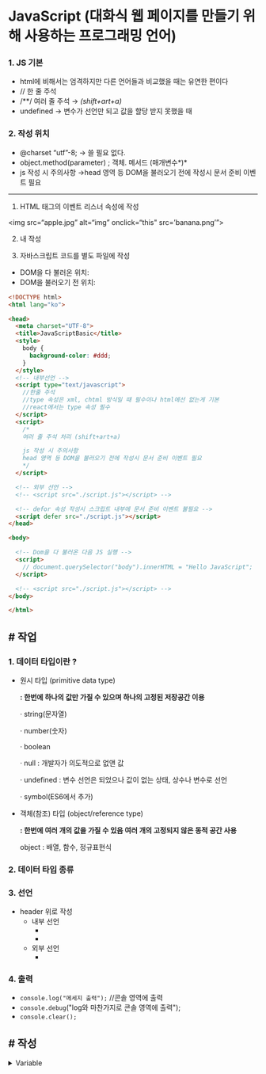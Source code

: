 # JavaScript **(대화식 웹 페이지를 만들기 위해 사용하는 프로그래밍 언어)**

### 1. JS 기본

- html에 비해서는 엄격하지만 다른 언어들과 비교했을 때는 유연한 편이다
- // 한 줄 주석
- /**/ 여러 줄 주석 → *(shift+art+a)*
- undefined → 변수가 선언만 되고 값을 할당 받지 못했을 때

### 2. 작성 위치

- @charset “utf”-8; → 쓸 필요 없다.
- object.method(parameter) ; 객체. 메서드 (매개변수*)*
- js 작성 시 주의사항 →head 영역 등 DOM을 불러오기 전에 작성시 문서 준비 이벤트 필요

---

1) HTML 태그의 이벤트 리스너 속성에 작성

<img src=“apple.jpg” alt=“img” onclick=“this" src=’banana.png’”>

2) <script> </script> 내 작성

3) 자바스크립트 코드를 별도 파일에 작성

- DOM을 다 불러온 위치: <script src=“script.js”></script>
- DOM을 불러오기 전 위치: <script defer src=“script.js”></script>

```html
<!DOCTYPE html>
<html lang="ko">

<head>
  <meta charset="UTF-8">
  <title>JavaScriptBasic</title>
  <style>
    body {
      background-color: #ddd;
    }
  </style>
  <!-- 내부선언 -->
  <script type="text/javascript">
    //한줄 주석
    //type 속성은 xml, chtml 방식일 때 필수이나 html에선 없는게 기본
    //react에서는 type 속성 필수
  </script>
  <script>
    /*
    여러 줄 주석 처리 (shift+art+a)

    js 작성 시 주의사항
    head 영역 등 DOM을 불러오기 전에 작성시 문서 준비 이벤트 필요
    */
  </script>

  <!-- 외부 선언 -->
  <!-- <script src="./script.js"></script> -->

  <!-- defor 속성 작성시 스크립트 내부에 문서 준비 이벤트 불필요 -->
  <script defer src="./script.js"></script>
</head>

<body>

  <!-- Dom을 다 불러온 다음 JS 실행 -->
  <script>
    // document.querySelector("body").innerHTML = "Hello JavaScript";
  </script>

  <!-- <script src="./script.js"></script> -->
</body>

</html>
```

## # 작업

### 1. 데이터 타입이란 ?

- 원시 타입 (primitive data type)
    
    **: 한번에 하나의 값만 가질 수 있으며 하나의 고정된 저장공간 이용**
    
    · string(문자열)
    
    · number(숫자)
    
    · boolean
    
    · null : 개발자가 의도적으로 없앤 값
    
    · undefined : 변수 선언은 되었으나 값이 없는 상태, 상수나 변수로 선언
    
    · symbol(ES6에서 추가)
    
- 객체(참조) 타입 (object/reference type)
    
    **: 한번에 여러 개의 값을 가질 수 있음 여러 개의 고정되지 않은 동적 공간 사용**
    
    object : 배열, 함수, 정규표현식
    
### 2. 데이터 타입 종류
   
### 3. 선언

- header  위로 작성
    - 내부 선언
        - <script *type*="text/javascript"></script>
        - <script></script>
    - 외부 선언
        - <script *src*="./script.js"></script>

### 4. 출력

- `console.log("메세지 출력");` //콘솔 영역에 출력
- `console.debug`("log와 마찬가지로 콘솔 영역에 출력");
- `console.clear();`

## # 작성

<details>  
<summary>Variable</summary>
- 변수 variable 란
    - 데이터의 저장공간으로 사용자가 이름을 붙여 사용.
    - 키워드(예약어) var, let 와 함께 작성.
- Variable Hoisting 과정
    - 선언 : 파싱 과정에서 변수 객체가 변수에 대한 식별자들을 수집
    - 초기화 : 식별자에 메모리를 할당하고 undefined 상태를 부여
    - 할당 : 변수 안에 직접 값을 넘김
- 호이스팅 hoisting 이란? Hoist(:끌어 올리다) + -ing / var 선언문이나 function 문 등 모든 선언문이 해당 영역의 앞으로 끌어 올린 것처럼 동작하는 특성.
    - 선언된 함수는 상단에서 참조, 호출이 가능
    - 선언된 var 는 상단에서 참조, 할당이 가능하다.
    - 선언된 let , const 는 상단에서 참조, 할당이 불가능

---

- var
    - 함수 레벨 스코프 function level scope: 함수 내에서 선언된 변수는 함수 내에서만 유효. 함수 내에서 선언되면 지역변수, 함수 외부에서 선언되거나 키워드 생략시 전역변수.
    - var 키워드 생략 가능
    - 변수 중복 선언 가능
    - 변수 호이스팅(변수를 선언하기 전에 참조) 가능
- let
    - 블록 레벨 스코프 block level scope: {중괄호} 안에서 선언된 변수는 블록 내부에서만 유효. 외부에서 참조할 수 없음. 함수, if문, for문 등...
    - 변수에 재할당 가능하나 같은 이름으로 재선언은 불가능

---

- 변수 초기화
    
    · 숫자 변수 초기화 let num = 0;
    
    · 문자열 변수 초기화 let txt = "";
    
    · 논리 변수 초기화 let boo = false;
    
    · 객체 변수 초기화 let obj = null;
    

---
    - Variable
        - 변수 variable 란
            
            데이터의 저장공간으로 사용자가 이름을 붙여 사용.
            
            키워드(예약어) var, let 와 함께 작성.
            
            ---
            
            1. Variable Hoisting 과정
            
            <aside>
            💡 과정
            
            a. 선언 : 파싱 과정에서 변수 객체가 변수에 대한 식별자들을 수집
            
            b. 초기화 : 식별자에 메모리를 할당하고 undefined 상태를 부여
            
            c. 할당 : 변수 안에 직접 값을 넘김
            
            </aside>
            
            1. 호이스팅 hoisting 이란? Hoist(:끌어 올리다) + -ing / var 선언문이나 function 문 등 모든 선언문이 해당 영역의 앞으로 끌어 올린 것처럼 동작하는 특성.
            
            <aside>
            💡 .
            
            a. 선언된 함수는 상단에서 참조, 호출이 가능
            
            b. 선언된 var 는 상단에서 참조, 할당이 가능하다.
            
            c. 선언된 let , const 는 상단에서 참조, 할당이 불가능
            
            </aside>
            
            ---
            
            1. var
            
            <aside>
            💡 .
            
            - 함수 레벨 스코프 function level scope: 함수 내에서 선언된 변수는 함수 내에서만 유효. 함수 내에서 선언되면 지역변수, 함수 외부에서 선언되거나 키워드 생략시 전역변수.
            - var 키워드 생략 가능
            - 변수 중복 선언 가능
            - 변수 호이스팅(변수를 선언하기 전에 참조) 가능
            </aside>
            
            1. let
            
            <aside>
            💡 .
            
            - 블록 레벨 스코프 block level scope: {중괄호} 안에서 선언된 변수는 블록 내부에서만 유효. 외부에서 참조할 수 없음. 함수, if문, for문 등...
            - 변수에 재할당 가능하나 같은 이름으로 재선언은 불가능
            </aside>
            
            ---
            
            **변수 초기화**
            
            <aside>
            💡 .
            
            · 숫자 변수 초기화 let num = 0;
            
            · 문자열 변수 초기화 let txt = "";
            
            · 논리 변수 초기화 let boo = false;
            
            · 객체 변수 초기화 let obj = null;
            
            [출처] variable 변수 (비공개 카페)
            
            </aside>
            
        - Variable 변수
            - 변수 선언
                
                ```
                var apple;
                    console.log(apple); //undefined 변수가 선언만 되고 값을 할당 받지 못했을 때 
                    console.log('apple'); //문자열
                ```
                
            - 변수 선언 후 대입
                
                ```
                //변수 선언 후 대입
                    let banana; //변수 선언
                    banana = 1000; //변수 banana에 숫자 1000dmf '대입'
                    alert(banana)
                ```
                
                ![Untitled](https://prod-files-secure.s3.us-west-2.amazonaws.com/a669081c-5776-46fa-897c-e787e4b50139/1b515f9e-7154-4118-918b-a7808eaa713c/Untitled.png)
                
            - 값의 재할당
                
                ```
                //변수 선언 후 대입
                    let banana; //변수 선언
                    banana = 1000; //변수 banana에 숫자 1000dmf '대입'
                    // alert(banana)
                    console.log(banana)
                    banana = 2000; // 값의 재할당
                    console.log(banana);
                ```
                
                ![Untitled](https://prod-files-secure.s3.us-west-2.amazonaws.com/a669081c-5776-46fa-897c-e787e4b50139/cad87bf4-54cc-4c73-a843-a1a77c0cf400/Untitled.png)
                
            - 변수 선언과 동시에 대입
                
                ```
                let orange = 1234;
                    console.log(orange)
                ```
                
            - 여러 개의 변수 선언 후 각 각의 값 대입
                
                ```jsx
                let a, b, c, d;
                    a = 1, b = 2, c = 4, d = a + b + c
                    console.log(a)
                    console.log(b)
                    console.log(c + b)
                    console.log(d)
                ```
                
                ![Untitled](https://prod-files-secure.s3.us-west-2.amazonaws.com/a669081c-5776-46fa-897c-e787e4b50139/71aba68d-9a6e-46b5-8217-9e5595743387/Untitled.png)
                
            - *한 줄에 여러 변수를 선언함과 동시에 값 대입*
                
                ```jsx
                let 변수1 = 22, 변수2 = 33, 합계 = 변수1 + 변수2;
                    console.log(합계);
                    let num1 = 21234, num2 = 3453464534, sum = num1 + num2;
                    console.log(sum);
                    console.log(sum = 합계);
                ```
                
                ![Untitled](https://prod-files-secure.s3.us-west-2.amazonaws.com/a669081c-5776-46fa-897c-e787e4b50139/936ad506-2f67-461b-8c7c-8490507bf41b/Untitled.png)
                
        - Variable 변수2
            
            ```jsx
            //variable-변수2
                console.log('------ var ------')
                //변수 a 를 인지하고 메모리에 변수 a의 자리를 만들어 놓은 상태(초기화) <- 변수 호이스팅
                console.log(a); // undefined 변수가 선언만 되고 값을 할당 받지 못했을 때 errow는 아니다
                var a = 100;
                console.log('------ let ------')
                //
                console.log(b); 참조 에러. 변수 호이스팅 x
                let b = 500;
            ```
            
            ![Untitled](https://prod-files-secure.s3.us-west-2.amazonaws.com/a669081c-5776-46fa-897c-e787e4b50139/39f4493a-69ca-49ba-b5d6-dba949ef171c/Untitled.png)
            
            - 재할당
                
                ```jsx
                // console.log(b); 참조 에러. 변수 호이스팅 x
                    let b = 500;
                    b = 1000;
                    console.log(b);
                ```
                
                ![Untitled](https://prod-files-secure.s3.us-west-2.amazonaws.com/a669081c-5776-46fa-897c-e787e4b50139/14e951fc-2802-4461-a520-0877fc54ac9b/Untitled.png)
                
            - var, let 재선언 차이
                
                ```jsx
                //variable-변수2
                    console.log('------ var ------');
                    //변수 a 를 인지하고 메모리에 변수 a의 자리를 만들어 놓은 상태(초기화) <- 변수 호이스팅
                    console.log(a); // undefined 변수가 선언만 되고 값을 할당 받지 못했을 때 errow는 아니다
                    var a = 100;
                    a = 200; // 값의 재할당
                    console.log(a);
                    var a = '중복 선언, 재선언 가능';
                    close.log(a);
                
                    console.log('------ let ------');
                    //
                    // console.log(b); 참조 에러. 변수 호이스팅 x
                    let b = 500;
                    b = 1000;
                    console.log(b);
                    // let b = '중복 선언, 재선언 불가능';
                ```
    </details>
    - const → 자바스크립의 변수
        
        ```
        ex) 모바일 버튼과 글로벌 버튼을 탐색해라
        const mobileBtn = document.querySelector('.mobile-btn')
        const globalBtn = document.querySelector('.global-btn')
        ```
        
    - 창
        - 알림, 경고창
            - window.alert(’’); → ex) alert('알림창입니다');
            
            ![Untitled](https://prod-files-secure.s3.us-west-2.amazonaws.com/a669081c-5776-46fa-897c-e787e4b50139/122fdf43-0b5a-46f3-aa7e-ede61132e94e/Untitled.png)
            
        - 확인창. 확인(true), 취소(false) 버튼을 가진 창
            - confirm(); → ex) confirm('확인 창입니까?');
            
            ![Untitled](https://prod-files-secure.s3.us-west-2.amazonaws.com/a669081c-5776-46fa-897c-e787e4b50139/a37048db-cc13-47bc-b7dc-be36d93d2263/Untitled.png)
            
        - 입력창 ('메세지', '생략 가능한 입력값')
            - prompt(); → ex) prompt('입력값을 작성하세요', '이 곳에 작성하세요');
                
                ![Untitled](https://prod-files-secure.s3.us-west-2.amazonaws.com/a669081c-5776-46fa-897c-e787e4b50139/447bbfcb-1e32-4680-9749-e295e94f2b43/Untitled.png)
                
    - Const 상수
        
        ```
        //conts 상수: 변하지 않는 변수
        
            //const apple; 상수의 경우 선언 후 대입 x
        
            apple = '사과'; //키워드 없이 작성하면 일반적으로 변수(var)로 인식
            //const apple = 2000; 키워드 없는 변수명과 동일한 이름 사용 x
            console.log(apple);
        
            //선언과 동시에 대입
            const orange = '오렌지';
            console.log(orange);
            //orange = '재할당 가능?'; 불가능
        		//const orange = '재선언 가능?'; 불가능
        ```
        
        ![Untitled](https://prod-files-secure.s3.us-west-2.amazonaws.com/a669081c-5776-46fa-897c-e787e4b50139/0d470baf-1872-4c83-99cb-2fe89a60a26c/Untitled.png)
        
        ![Untitled](https://prod-files-secure.s3.us-west-2.amazonaws.com/a669081c-5776-46fa-897c-e787e4b50139/fe57643c-f512-41d9-ab0c-f092d171b063/Untitled.png)
        
    - 연산자
        - 산술 연산자
            
            ```html
            산술 연산자에서,
                 1. 더하기 연산자를 제외한 다른 연산자는 문자열 데이터(자료)를 연산할 수 없다
            
                 2. 더하기 연산자를 제외한 다른 연산자는 숫자형 문자열의 경우 '숫자'로 자동 변환하여 연산
            
                 3. 복합 연산의 경우 문자열 데이터로 연산 할 때 더하기가 먼저 연산되면 문자열 데이터로 반환
            ```
            
            ```jsx
                산술 연산자
                = 대입 혹은 할당,
                + 더하기,
                - 빼기,
                * 곱하기,
                / 나누기,
                % 나머지값,
                ** 거듭제곱 
            ---------------------------------------------------------------
                자바스크립트의 연산은 사칙 연산의 방식을 대부분 따름
            ---------------------------------------------------------------
            
                // 대입 연산자
                let a = 333, b = 22, c = 55;
            ---------------------------------------------------------------
                // +.- 연산자만 있을 때 왼쪽에서 오른쪽으로 순차 연산
                console.log(
                  a - b + c
                );
            ---------------------------------------------------------------
                // *,/,%,** 연산자만 있을 때 왼쪽에서 오른쪽으로 순차 연산
                console.log(a * b / c);
            ---------------------------------------------------------------
                //+,-,*,/,%,** 곱하기, 나누기, 나머지값, 거듭제곱이 먼저 연산되고
                더하기, 빼기는 나중에 연산
                console.log(a - b * c); // b*c 먼저 연산 후 a에서 값을 빼 줌
            ---------------------------------------------------------------
                //() 먼저 연산 후 나머지 연산
                console.log(
                  (a - b) * c
                )
            ---------------------------------------------------------------
            		console.log('--- 거듭 제곱 연산자')
                // 앞의 자리를 뒤의 숫자만큼 거듭해서 곱함
                console.log(2 ** 2); //4
                console.log(2 ** 3); //8
                console.log(2 ** 4); //16
                console.log(2 ** 5); //32
            ---------------------------------------------------------------
            		console.log('---나머지값 연산자')
            		// 값을 나눈 후 남는 값을 반환
            		console.log(6/4); // 1.5
            		
            		console.log(6 % 4); //2
            		console.log(6 % 3); //0
                console.log(5 % 3); //2
                console.log(4 % 3); //1
            ```
            
            ![Untitled](https://prod-files-secure.s3.us-west-2.amazonaws.com/a669081c-5776-46fa-897c-e787e4b50139/92ca969d-37e2-48be-bde6-834fd32823c6/Untitled.png)
            
        - 문자열 연산자
            - 더하기
                - 숫자
                    
                    ```jsx
                    let num;
                    
                        //더하기 연산자
                        num = 11 + 22; //숫자 + 숫자 = 33숫자
                        console.log(num, typeof num);
                    ```
                    
                    ![Untitled](https://prod-files-secure.s3.us-west-2.amazonaws.com/a669081c-5776-46fa-897c-e787e4b50139/ffc5d6f5-5dc9-4cbb-a2af-079a37503ddc/Untitled.png)
                    
                - 문자열
                    
                    ```jsx
                    let num;
                    
                        //더하기 연산자
                        num = `재미있는!` + `즐거운!` + `자바스크립트` + `!!`;
                        //문자열 + 문자열 + 문자열 = string
                        console.log(num, typeof num);
                    ```
                    
                    ![Untitled](https://prod-files-secure.s3.us-west-2.amazonaws.com/a669081c-5776-46fa-897c-e787e4b50139/be3277bb-d46f-4d4b-a996-8d0ca5484bc0/Untitled.png)
                    
                - 숫자 문자열
                    
                    ```jsx
                    let num;
                    
                        //더하기 연산자
                        num = "11" + "22";
                        console.log(num, typeof num);
                    ```
                    
                    ![Untitled](https://prod-files-secure.s3.us-west-2.amazonaws.com/a669081c-5776-46fa-897c-e787e4b50139/4520363d-aedc-44a7-bb50-43034b920d15/Untitled.png)
                    
                - 문자열 + 숫자
                    
                    ```jsx
                    let num;
                    
                        //더하기 연산자
                        num = '11' + 22;
                        num = 11 + `22`;
                        console.log(num, typeof num);
                    ```
                    
                    ![Untitled](https://prod-files-secure.s3.us-west-2.amazonaws.com/a669081c-5776-46fa-897c-e787e4b50139/85576fc0-894f-48cd-b518-e872c641203f/Untitled.png)
                    
            - 빼기
                - 숫자
                    
                    ```jsx
                    let num;
                    
                        //빼기 연산자
                        num = 11 - 22;
                        console.log(num, typeof num);
                    ```
                    
                    ![Untitled](https://prod-files-secure.s3.us-west-2.amazonaws.com/a669081c-5776-46fa-897c-e787e4b50139/71da3b40-6494-4801-a4bb-206cfa548b7c/Untitled.png)
                    
                - 문자열
                    
                    ```jsx
                    let num;
                    
                        //빼기 연산자
                        num = '오늘은' - '신나는' - '수요일!';
                        console.log(num, typeof num);
                    ```
                    
                    ![Untitled](https://prod-files-secure.s3.us-west-2.amazonaws.com/a669081c-5776-46fa-897c-e787e4b50139/e7ba0d3f-669f-4fec-803e-799dd31e11c0/Untitled.png)
                    
                - (숫자형) 문자열
                    - 숫자형 문자열의 경우 자동 변환하여 연산
                    
                    ```jsx
                    let num;
                    
                        //빼기 연산자
                        num = '11' - 22;
                        console.log(num, typeof num);
                    ```
                    
                    ![Untitled](https://prod-files-secure.s3.us-west-2.amazonaws.com/a669081c-5776-46fa-897c-e787e4b50139/9353b23a-8658-4039-8e16-8cb63f56c182/Untitled.png)
                    
                - 숫자-문자열
                    
                    ```jsx
                    let num;
                    
                        //빼기 연산자
                        num = 11 - "22"
                        console.log(num, typeof num);
                    ```
                    
                    ![Untitled](https://prod-files-secure.s3.us-west-2.amazonaws.com/a669081c-5776-46fa-897c-e787e4b50139/9bf4f44a-f4f5-4a67-8ba0-53454157ab2d/Untitled.png)
                    
            - 곱하기,나누기,나머지값,거듭제곱
                
                ```jsx
                let num;
                
                    //곱하기,나누기,나머지값,거듭제곱 연산자
                    num = '오늘은' * '공부가' * '재밌어요!';
                    num = '오늘은' / '공부가' ** '재밌어요!';
                    console.log(num, typeof num);
                ```
                
                ![Untitled](https://prod-files-secure.s3.us-west-2.amazonaws.com/a669081c-5776-46fa-897c-e787e4b50139/8d25ac1a-e0c0-45a6-89fa-426a4e922baf/Untitled.png)
                
                ![Untitled](https://prod-files-secure.s3.us-west-2.amazonaws.com/a669081c-5776-46fa-897c-e787e4b50139/cd4f4c95-6811-42a7-8e9b-cb035866d7a1/Untitled.png)
                
                ```jsx
                let num;
                
                    //곱하기,나누기,나머지값,거듭제곱 연산자
                    num = '11' * 22; //자동 변환하여 연산
                    num = '11' ** "2";
                    console.log(num, typeof num);
                ```
                
                ![Untitled](https://prod-files-secure.s3.us-west-2.amazonaws.com/a669081c-5776-46fa-897c-e787e4b50139/96ded5b0-7914-43b0-a0e1-acfd8092fc4d/Untitled.png)
                
                ![Untitled](https://prod-files-secure.s3.us-west-2.amazonaws.com/a669081c-5776-46fa-897c-e787e4b50139/cd4f4c95-6811-42a7-8e9b-cb035866d7a1/Untitled.png)
                
            - 기타
                
                ```
                let sum = 11 + 22 + '의 합은?'; // 33의 합은? string (숫자+숫자)->숫자+문자->문자열
                    sum = '11' + 22 + '의 합은?';
                    console.log(sum, typeof sum);
                ```
                
                 *(숫자+숫자)->숫자+문자->문자열*
                
                ![Untitled](https://prod-files-secure.s3.us-west-2.amazonaws.com/a669081c-5776-46fa-897c-e787e4b50139/a1833183-d9cd-45a3-bb2f-486dd4793d16/Untitled.png)
                
                (문자열+문자열)→문자열=문자열→문자열
                
                ![Untitled](https://prod-files-secure.s3.us-west-2.amazonaws.com/a669081c-5776-46fa-897c-e787e4b50139/21295b12-25c6-4396-be2a-ebde226098de/Untitled.png)
                
                ```
                let sum = '다음 수의 합은?' + 11 + 22;
                    console.log(sum, typeof sum);
                ```
                
                *(문자열+숫자)→ 문자열+숫자 → 문자열*
                
                ![Untitled](https://prod-files-secure.s3.us-west-2.amazonaws.com/a669081c-5776-46fa-897c-e787e4b50139/f51abd27-8ebc-4de8-b2f9-c03155e06d8b/Untitled.png)
                
        - 증감 연산자
            - 변수의 값을 1씩 증가시키거나 감소 시킴 변수에만 적용 가능
            - +++(증가) --(감소)
            - ++a 전위 증가 연산자 : 변수를 불러오기 전에 1증가 후 출력
            - a++ 후위 증가 연산자 : 변수를 먼저 출력 후 1증가
                
                ```
                let a = 10, b = 20;
                    console.log('a:' + a);
                    console.log("a:", a++); // 변수 a 출력 후 +1을 했기 때문에 출력값은 10이지만 실제 값은 11
                    console.log(`a: ${a}`)
                
                    console.log(`b: ${b}`);
                    console.log(`b: ${++b}`);// 21+1 증가 후 변수 b 를 출력했기 때문에 출력값은 21, 실제 값도 21
                    console.log(`b: ${b}`);
                
                		console.log(`a: ${--a}`); // 변수 출력 전에 -1. 결과값 10
                    console.log(`a: ${--a}`); // 변수 출력 전에 -1. 결과값 9
                    console.log(`a: ${a}`); // 9
                
                		console.log(`b: ${b--}`); // 변수 출력 후 -1. 결과값 21 실제값 20
                    console.log(`b: ${b--}`); // 변수 출력 후 -1. 결과값 20 실제값 19
                    console.log(`b: ${b}`); // 19
                ```
                
                ![Untitled](https://prod-files-secure.s3.us-west-2.amazonaws.com/a669081c-5776-46fa-897c-e787e4b50139/a2bcfee5-61a2-461e-b51a-fd5627c827bc/Untitled.png)
                
        - 대입(할당) 연산자
            - *= 를 기준으로 우변의 숫자만큼 연산하여 좌변의 변수에 '새로운 값으로 갱신'.*
            - *a += b -> a+b = a; a와 b를 더한 후 a에 새로운 값으로 재할당*
            
            ```html
                += 더하기 대입,
                -= 빼기 대입,
                *= 곱하기 대입,
                /= 나누기 대입,
                **= 제곱 대입,
                %= 나머지값 대입,
            ```
            
            ---
            
            ```
            let a = 4;
                a += 3; // a(4)+3 -> a(7)
                a += 3; // a(7)+3 -> a(10)
                a += 3; // a(10)+3 -> a(13)
                console.log(`a: ${a}`);
            ```
            
            ![Untitled](https://prod-files-secure.s3.us-west-2.amazonaws.com/a669081c-5776-46fa-897c-e787e4b50139/5c07ae62-4e40-4738-8afb-6d8c9242990e/Untitled.png)
            
        - 비교 연산자
            
            ```html
            <, > 작다, 크다
                == 같다
                != 같지 않다
                ===완전히 같다
                !=== 완전히 같지 않다
            
                두개 이상의 값 비교
                왼쪽으로 피연산자 기준
                주로 조건문에서 많이 사용되며 결과값은 true(1)와 false(0)로 바환
                자바스크립트에서는 boolean을 넣지 않아도 자동으로 변환해 연산
            ```
            
            ---
            
            ```jsx
            let i;
            i = 5 < 4; // ~보다 작다. 거짓 false == 0 'boolean'
            i = 5 > 4; // ~보다 크다. true == 1
            i = 5 == 4; // 같다 false
            i = 5 !== 4; // 같지 않다 true
            
            i = 5 <= 4; // ~작거나 같다 false
            i = 5 >= 4; // ~크거나 같다 true
            
            i = 'korea' > 'america';//첫번째 글자 수를 기준 true 11>1
            i = 'apple' > 'america'; //true 첫번째 자리 값이 동일하면 두번째 자리값 비교
            i = '한글' > '영어'; // true ㅎ이 더 나중에 나오기 때문
            i = '한글' > 'english';
            
            console.log(i, typeof i);
            
            console.log(1 == true); // true
            console.log(0 == false); // true
            console.log('345' == 345); // true 숫자형 문자열은 자동 변환되어 비교
            console.log('15' > '12'); // true
            console.log('0' == '1'); // false
            console.log('01' == 1); // true
            
            console.log('' == false); // true
            console.log('' == 0); // true
            
            // null, undefined의 각 비교값은 대부분 false
            console.log('' == null); // false
            console.log(0 == null); // false
            console.log(0 >= null); // true <, >에서는 숫자형으로 변환 (null = 0) 되어 연산. ==와 다른 비교 연산자의 동작 방식이 다름
            
            console.log('' == undefined); // false
            console.log(0 == undefined); // false
                
            console.log(null == undefined); // true
            console.log(null >= undefined); // false <, >에서는 숫자로 변환
            ```
            
        - 데이터형 비교 연산자
            
            ```jsx
            // ==
                console.log('' == 0); //true
                console.log(true == 1); //true
            
                // == 완전 일치. 데이터형까지 완전히 같다(엄격한 비교)
                console.log('' === 0); //false
                console.log(true === 1); //false
                console.log('123' === 123); //false
                console.log(null === undefined); //false
            
                // !== 데이터 타입까지 완전히 같지 않다
                console.log('' !== 0); //true
                console.log('' != 0); //false
            
                console.log(null !== undefined); //true
            
                console.log(40 > 25 > 10); //false
                // 40 > 25 -> true
                // true > 10 -> true(1) > 10 ->false
            ```
            
        - 논리 연산자
            
            ```jsx
            /*
                논리 연산자: 두 개 이상의 조건 값 비교
                &&(and), ||(or), !(not)
                */
            
                let a = 10, b = 20;
                //a 조건 && b 조건 : a조건  b조건 모두 만족시킬 때 true 반환
                console.log(true && false);//false
                console.log(true && true);//true
            
                console.log(
                  a > 10 && b === 20
                ); // false && true -> false
            
                console.log(
                  a >= 10 && b === 20
                ); // true && true -> true
            
                console.log(
                  a !== 10 && b <= 20
                ); // false && true -> false
            
                //a 조건 || b 조건 : a조건  b조건 중 하나만 만족시켜도  만족시킬 때 true 반환
            
                console.log(true || true) // true
                console.log(true || false) // true
                console.log(false || true) // true
                console.log(false || false) // false
            
                console.log(
                  a >= 10 || b === 20
                ); // true && true -> true
                
                console.log(
                  a > 10 || b === 20
                ); // false && true -> true
                
                console.log(
                  a !== 10 || b <= 20
                ); // false && true -> true
            
                // !a조건 : a조건의 반대값 반환 /토클(on off) 버튼 사용시 많이 씀
                
                console.log(true); //true
                console.log(!true); //false
                console.log(!false); //true
            
                
                console.log(
                  !(a === 10)
                ); // true -> !true ->false    
                console.log(
                  !(b === 10)
                ); //false -> !false -> true
            ```
            
    - 단락회로평가
        
        ```jsx
        /*
            단락평가 ( 단락회로평가) : 논리 연산자의 특성을 이용하여 평가
        
            truthy : 참인듯?
              ㄴ 빈배열[], 빈객체 {}...
        
            falsy(falsey) : 거짓인듯?
              ㄴ false, 0, -0(-1,-2,...), '', null, undefined, NaN
              
            boolean && 실행문, boolean || 실행문
              ㄴ ||연산자
                true || 조건 -> a조건이 참이면 b조건(실행문) 실행 x
                false || 조건 -> a조건이 거짓이면 b조건(실행문) 실행(내용반환)
        
              ㄴ && 연산자
                true && 조건 -> b조건도 참이면 실행
                false && 조건 -> a조건이 거짓이면 b조건(실행문) 실행 x
            */
        
            console.log(`-- && ${false && true} --`); // false
            // A의 값이 거짓인 경우 B의 값을 탐색할 필요도 없이 거짓이 되므로 falsy
            false && console.log(`A가 거짓이면 이 내용은 반환되지 않음`);
            true && console.log(`A가 참이면 이 내용은 반환됨`);
            (11 > 10) && console.log('truthy 한 상황');
        
            console.log(true && false && true); // false
            //A.B의 값이 false 이기 때문에 C까지 가지않고 멈춤 falsey
            console.log(11 > 10 && 11 == 10 && '출력되지 않음')
            console.log(11 > 10 && 11 != 10 && '출력')
        
            console.log(`-- || ${false || true} --`); //true
            // A가 true인 경우 B의 값을 탐색할 필요가 없으므로 반환되지 않음. truthy
            true || console.log(`A가 참이면 이 내용은 반환되지 않음`)
            false || console.log(`A가 거짓이면 이 내용은 반환됨`)
        
            console.log(false || true || true); // true
            // A와 B 먼저 연산 후 결과값을 C와 연산
            // A와 B를 읽어 true가 나오면 C의 값을 탐색할 필요가 없으므로 멈춤
        
            console.log('' || 'a'); //a . 빈 문자열은 falsy의 값이므로 뒤의 값을 읽음
            console.log('' || '여기서 멈춤' || 222); //A가 거짓이면 B를 읽고 B가 참이면 or 연산자는 truthy 때문에 거기서 멈춤
        
            console.log([] && '' && 222);
            // A가 truthy이고 B가 falsey이면 AND 연산자는 true에서 멈춤
            // [] <- 빈 배열로 truthy
            
            console.log([] && {} && 222); //222
        ```
        
    - 변환
        - 문자열타입변환
            
            ```jsx
            // string 생성자 함수를 이용한 변환
                let num = 1; // number
                num = String(1); // string 숫자형 문자열
                // num += 1; '1' + 1 -> 11string
                num -= 1; // 0 'number' 바로 위 변수 값이 숫자형 문자열이었으나 더하기 연산자를 제외한 다른 연산자에선 자동으로 형 변환이 일어나 숫자로 연산 됨
                num = NaN; // number
                num = String(NaN); //string
                num = true; // boolean
                num = String(num); //string
            
                console.log(num, typeof num);
            
                // Object. prototype. toString () 메서드 변환
                let obj = (1).toString(); //숫자형 문자열 string
                obj = (NaN).toString();
                obj = (false).toString();
            
                console.log(obj, typeof obj);
            
                // 더하기 연산자
                let str = 1 + '';//빈 문자열 이용
                str = NaN + '';
                str = true + '';
            
                console.log(str, typeof str);
            ```
            
        - 숫자타입변환
            
            ```jsx
            // Numner (); 생성자 함수
                let num = '0'; // string
                num = Number('0'); //number
                num = Number('-1'); //number
                num = Number('-10.404654'); //number
                num = Number(true); // 1 number
                num = Number(false); // 0 number
                num = Number('문자열'); // NaN number
            
                console.log(num, typeof num);
            
                // .parseInt(); 정수 반환, .parseFloat 실수 반환. 숫자형 문자열에만
                console.log(typeof parseInt('0')); //number
                console.log(typeof parseInt('-1')); //number
                console.log(parseInt('10.1111')); //10
                console.log(parseFloat('10.1111')); //10.1111
                console.log(parseInt('문자열')); //NaN
                console.log(parseInt(true)); //NaN
            
                // +더하기 연산자
                console.log(+ '문자열'); //NaN
                console.log(+ true); //1
                console.log(+ false); //0
                console.log(+ ''); //0
                console.log(+ '0'); //0
                console.log(+ '-1'); //-1
            
                //* 곱하기 연산자
                console.log('0' * 1); //0
                console.log('-1.2' * 1); //-1.2
                console.log(true * 1); //1*1 -> 1
                console.log(false * 1); //0*1 -> 0
                console.log('문자열'); //NaN
            ```
            
        - 논리타입변환
            
            ```jsx
            //다른 데이터 값을 true, false 로 변환하여 반환
                // boolean 생성자 함수
                console.log(Boolean('a')); // true
                console.log(Boolean('')); // false
                console.log(Boolean(0)); // false
                console.log(Boolean(1)); // true
                console.log(Boolean(50)); // true
                console.log(Boolean(NaN)); // false
                console.log(Boolean(null)); // false
                console.log(Boolean(undefined)); // false
                console.log(Boolean([])); // true
                console.log(Boolean({})); // true
            ```
            
    - if
        - if 조건문
            
            ```jsx
            if (111 < 100) {//false
                  alert('조건이 참이면 실행됩니다')
                }
                if (111 > 100) {//true
                  alert('111 >100 조건이 참이면 실행됩니다')
                }
                if (0) {// 0==false
                  alert('0일때는 알림이 뜰까요?')
                }
                if (1) {//1==true
                  alert('1일때는 알림이 뜰까요?')
                }
            
                const num = 100;
                // 변수는 99보다 크거나 같을 때 알림창이 뜬다
                if (num >= 99) {
                  alert('${num}의 값은 99보다 큽니다.') //xx의 값은 99보다 큽니다
                }
                //{} 생략은 할 수 있으나 반드시 조건과 같은 줄에 작성. 즉 한 줄 일때만 가능
                if (num != 100) alert(num + '의 값은 99보다 큽니다.') //xx의 값은 99보다 큽니다
            ```
            
        - if-else 조건문
            
            ```jsx
            <!-- 
                if-else 조건문
            
                if(조건) {조건이 참인 경우 실행
                실행문;
                } else {위 조건이 거짓이면 실행
                실행문;
                }
               -->
              <script>
                //하루 걸음 5000보 이상300이면 적정 수준입니다. 출력
                //그 이하면 운동 해야합니다. 출력
                let walk = prompt('하루 걸음이 몇 보 이상이십니까?');
            
                if (walk >= 5000) {
                  alert(`${walk} 이상이면 적정 수준입니다.`);
                } else {
                  alert(`하루 걸음 수 ${walk}보는 위험합니다.`);
                };
            ```
            
        - else-if 조건문
            
            ```jsx
            <!-- 
                  else-if 조건문
            
                  if(조건1) {
                    실행문;
                  } else if(조건2) { else if()는 제한없이 작성 가능
                    실행문;
                  } else if(조건3) {
                    실행문;
                  } else { 위의 조건이 모두 거짓을 때 실행
                    실행문;
                  }
                 -->
            
              <script>
                let walk = prompt('하루 걸음이 몇 보 이상이십니까?');
            
                if (walk >= 5000) {
                  alert(`${walk} 이상이면 적정 수준입니다.`);
                } else if (walk < 5000) {
                  alert(`하루 걸음 수 ${walk}보는 위험합니다.`);
                } else {
                  alert('숫자만 입력하세요')
                }
            ```
            
        - 중첩 if
            
            ```jsx
            /*
            
                if(조건 1) {
                  실행문
                  if(조건 1-1){
                    실행문;
                  }else {
                    실행문;
                  }
                }else {
                  실행문
                }
            
                */
            
                const num = '3'; //숫자형 문자열
                if (num == 3) {
                  console.log('데이터의 타입은 모르겠지만 3입니다.')
                  if (num === 3) {
                    console.log('숫자 데이터(자료형)입니다.')
                  } else {
                    console.log('문자열 데이터(자료형)입니다.')
                  }
                } else {
                  console.log('3이 아닙니다.')
                }
            ```
            
    - scopre
        
        ```jsx
        <h2>scope</h2>
          <h3>변수 scope</h3>
          <p>fucntion level scope : 함수 내에서만 유효한 범위. var</p>
          <p> block level scope : {} 안에서만 유효한 범위 function, if, for, switch문 등. let</p>
        
          <script>
            //전역 변수 선언
            var x = 100, y = 200, z = 300;
        
            //함수 선언
            function num() {
              var x = '지역변수';
              y = '전역 변수'; //var 키워드 생략시 전역 변수로 인식
        
              console.log(`함수 내의 x: ${x}, y: ${y}, z: ${z}`);
            }
        
            console.log(`x: ${x}, y: ${y}, z: ${z}`); //x; 100, y: 200, z: 300
            num(); //함수 호출. 함수 내의 x x; 지역 변수, y: 전역 변수, z: 300
            console.log('---- 함수 호출 후 ----');
            console.log(`x: ${x}, y: ${y}, z: ${z}`) //x; 100, y: 전역변수, z: 300
        
            var a = 100;
            {
              // a = 200;
              var a = 200;
            }
            console.log(`a: ${a}`); // 200
        
            console.log('===============')
        
            let b = 200, c = 300;
            {
              let b = '지역 변수';
              c = 500; // 변수 키워드 생략시 전역 변수로 인식
              console.log(`{}안의 b는 ${b}`)
            }
            console.log(`{}밖의 b는 ${b}`) //밖의 b는 200
            console.log(`{}안의 c는 ${c}`) //밖의 c는 500
        
            var i = 10;
            var i = 20; 같은 키워드로 같은 이름의 재선이 허용
            a = 30;
        
            let k = 10;
            let k = 20; 같은 키워드로 같은 이름의 재선언 허용 안됨
            k = 30; 재할당 허용
        ```
        
    - switch
        - 선택문 01
        
        ```jsx
        <!--
              switch 선택문 : 특정 값과 비교하여 참인 경우 실행
        
              switch (비교값) :
                case 비교할값:
                  실행문;
                  break;
        
                case 비교할값 : 이 값과 비교하여 참인 경우 실행문 실행. 비교시 엄격한 비교 === 실행문;
                  break; 비교값이 팜인 경우 다음으로 넘어가지 않고 구문을 벗어나게 하는 키워드
        
                default : 위의 비교값과 일치하는 값이 없는 경우 실행. else 와 같은 역할을 하며 생략 가능
                  실행문;
                  break; 제일 마지막이기 때문에 생략 가능
             -->
          <script>
            let num = prompt(`1~4까지의 숫자 중 하나만 입력해 주세요`)
        
            /* switch (num) {
              case '1':
                console.log(`입력한 숫자는 ${num}입니다.`);
                break;
              case '2':
                console.log(`입력한 숫자는 ${num}입니다.`);
                break;
              case '3':
                console.log(`입력한 숫자는 ${num}입니다.`);
                break;
              case '4':
                console.log(`입력한 숫자는 ${num}입니다.`);
                break;
              default:
                console.log(`1~4까지의 숫자 중 하나만 입력해 주세요`);
                break;
            } */
        
            let msg = '';
            num = Number(num);
        
            switch (num) {
              case 1:
              case 2:
              case 3:
              case 4:
                msg = `입력한 숫자는 ${num}입니다.`;
                break;
              default:
                msg = `1~4까지의 숫자만 입력해 주세요`;
            }
        ```
        
        - 선택문 02
        
        ```
        <!--
              사이트명 입력 시 해당 사이트로 이동
        
              window.location.href = 'https://~';  현재 탭에서 이동
              window.open('about:blank').location.href = 'https://~'; 새 탭에서 이동
            -->
          <script>
            let site = prompt('네이버, 구글, 인스타그램 중 원하는 사이트를 입력하세요')
        
            switch (site) {
              case '네이버':
                // window.open('about:blank').location.href = 'https://www.naver.com/';
                url = 'https://www.naver.com/';
                break;
        
              case '구글':
                // window.open('about:blank').location.href = 'https://www.google.co.kr/?hl=ko';
                url = 'https://www.google.co.kr/?hl=ko';
                break;
              case '인스타그램':
                // window.open('about:blank').location.href = 'https://www.instagram.com/';
                url = 'https://www.instagram.com/';
                break;
              default:
                alert('제시된 사이트만 입력해 주세요.')
            }
        
            //url && (window.open('about:blank').location.href = url);
            if (url) window.open('about:blank').location.href = url;
          </script>
        ```
        
    - for 반복문
        
        ```jsx
        *for 반복문 1
        
        <!-- 
            for 반복문 : 조건이 만족되는 동안 반보고 실행
        
            for(초기값; 조건식; 증감식){
              실행문
            }
           -->
          <script>
            /*
            console.log(1);
            console.log(2);
            console.log(3);
            console.log(4);
            console.log(5);
            */
            for (let num = 1; num <= 100; num++) {
              console.log(num);
            }
        ```
        
        ```
        *for 반복문 2
        
        //1~10까지의 합 계산
            // 1+2+3+4+5+6+7+8+9+10=?
            let total = 0;
            for (let i = 1; i <= 10; i++) {
              /*
              total = total + i;
        
              total(0) + i(1) -> total(1)
              total(1) + i(2) -> total(3)
              3 + 3 -> 6
              6 + 4 -> 10
              10 + 5 -> 15
              15 + 6 -> 21
              21 + 7 -> 28
              28 + 8 -> 36
              36 + 9 -> 45
              45 + 10 -> 55 */
        
              total += i;
        
            }
            console.log(total);
        ```
        
    - break 키워드
        
        ```jsx
        <!--1~5번까자 알림창. x번째 알림 입니다.x번째>
        
                for(i=1;  i<=10; i++ ) {
                  if(i>= 3){
                    break; // 구분을 벗어날 때 사용
                  }
                  alert(`${i}번째 알림입니다.`)
                }
        ```
        
    - continue 키워드
        
        ```jsx
        for (let i = 0; i < 5; i++) {
              console.log('*');
        
              continue; // 구문을 벗어나는게 아니라 키워드 다음에 나오는 구문을 건너띄고 반복
              //break; 만난 그 즉시 구문을 빠져나오기 때문에 * 하나만 반환
              console.log('continue와 break 차이')
            }
        ```
        
    - while 반복문
        - 01
            - *조건이 참인 동안 반복*
                
                ```
                let 식별자 = 초기값; 
                  while(조건) {<- 반드시 종료될 수 있는 조건 필요
                  조건이 만족될 때 까지의 실행문
                
                  증감식; 이 값이 없으면 초기값으로 무한 반복
                
                ```
                
                ```
                <script>
                    let i = 1; //초기값
                
                    while (i <= 10) {
                      console.log(`*${i}`);
                      i++; //증가의 값
                    }
                
                    console.log('----------------')
                    let num = 0;
                    while (num < 6) { // 1 or true 작성시 렉 걸려서 브라우저 꺼야함
                      console.log(`before : ${num}`);
                      num++;// 증감의 값을 어디에 두느냐에 따라 값이 달라진다
                      console.log(`after : ${num}`);
                    }
                ```
                
                ![Untitled](https://prod-files-secure.s3.us-west-2.amazonaws.com/a669081c-5776-46fa-897c-e787e4b50139/ac975789-bd02-4ba3-b46b-b4296acf93aa/Untitled.png)
                
        - 02
            
            ```jsx
            let i = 0;
                while (true) {//무한 반복. 한계가 설정되지 않았기 때문에 '반드시' 빠져나올 수 있는 조건 필요
                  console.log(i++);
            
                  if (i === 5) {
                    console.log(`여기서 멈춤 ${i}`)
                    break;
                  }
                  console.log(`변수 i: ${i}`)
                }
            ```
            
    - 함수
        - function
            
            *1. 특정 기능을 실행하기 위한 코드의 집합으로 호출을 통해 재사용 가능*
            
            *2. 객체 자료형 중 하나이기 때문에 변수 대입 가능*
            
            *3. 함수는 선언함수와 익명함수(함수 표현식)로 생성 가능*
            
            <aside>
            💡 - 선언 함수 : 이름을 가진 함수 선언문
                   선언 함수의 경우 어느 곳에서나 호출 가능
            
                    함수명(); <- 함수 호출 calling, 여러 번 호출 가능하며 재사용이 목적
                    function 함수명(매개변수){
                      실행문;
                      return 반환값;
                    }
            
            </aside>
            
            <aside>
            💡 - 익명 함수 : 이름이 없는 함수 표현식(변수에 값을 할당하는 것처럼 함수를 변수에 대입하여 사용)
                    이름이 없기 때문에 변수에 대입하여 사용
                    이름이 없기 때문에 반드시 함수를 호출하는 코드보다 먼저 작성되어야함
            
                    const 변수명 = function(){
                      실행문;
                      return 반환값;
                    };
                    변수명 (); <- 함수 호출. 반드시 함수보다 호출 작성이 나중에 나와야 함
            
            </aside>
            
        - 01
            
            ```jsx
            // window.alert('함수 호출'); window가 앞에 붙으면 메서드
                // alert('함수 호출'); 개별로 쓰면 함수
            
                //getName();//함수 선언
                function getName() {
                  alert('이름을 가진 선언 함수');
                }
            
                /*
                for (let i = 1; i <= 3; i++) {
                  getName();
                }
                */
            
                //noName(); 먼저 호출 할 경우 찾지 못하기 때문에 에러가 뜬다
            
                //익명 함수
                const noName = function () {
                  alert('이름이 없어요');
                }; //변수에 대입하면 세미콜론 (;)이 붙는다
                noName();
            ```
            
        - 02
            
            ```jsx
            /*
                  function num(매개변수1, parameter2, 인자, 인수...) {
                    실행문;
                  }
                  num(인수);
                */
            
                // 함수 표현식 (literal)
                const num = function (a) {
                  console.log(a * 1.07);
                }
                num(1000);
                num(2000);
                num(3000);
            ```
            
            ![Untitled](https://prod-files-secure.s3.us-west-2.amazonaws.com/a669081c-5776-46fa-897c-e787e4b50139/daf23ec7-d431-4982-a8ae-0f15ed530e1a/Untitled.png)
            
        - 03
            
            ```jsx
            <!--
                    return 키워드
                    함수 안에서 선언된 변수나 값의 경우 외부에서 접근 불가능
                    1. 리턴 키워드를 이용해 호출한 곳으로 반환
                    2. 함수 실행 후 결과를 다시 얻고자 할 때 사용
                    3. 함수 종료를 위해 사용
            
                    function fn(x){
                      실행문;
                      return; 함수 강제 종료. 이 다음 구문 실행x
                      return 반환값, 반환값을 데이터로 반환
                    }
                    -->
              <script>
                function 과일() {
                  console.log('사과');
                }
                과일();
            
                function fruits() {
                  //'타이백 귤'; 함수가 호출되면 함수 내에서만 데이터를 가지기 때문에 undefined
                  return '타이백 귤' // 호출한 곳으로 데이터 반환 후 함수 종료
                }
                console.log(fruits())
            ```
            
        - 04
            
            ```html
            <!DOCTYPE html>
            <html lang="ko">
            
            <head>
              <meta charset="UTF-8">
              <title>함수 function 4</title>
              <style>
                .btn {
                  border: 3px solid black;
                  width: 150px;
                  padding: 10px;
                  margin-top: 10px;
                  text-align: center;
                  font-size: 1.2rem;
                  font-weight: bold;
                  cursor: pointer;
                }
            
                .btn:hover {
                  background-color: black;
                  color: white;
                }
              </style>
              <script>
                /*
                //document.getElementById(); 아이디 선택자 탐색
                document.getElementById('btn2').onclick = function(){
                  getAlert2();
                }
                */
                //문서 준비 이벤트 : 문서가 불러와지면 함수 호출
                window.onload = function () {
                  const btn2 = document.getElementById('btn2');
                  console.log(btn2);
                  /*btn2.onclick = function () { //전통적인 방식
                    getAlert2();
                  }*/
            
                  //화살표 함수
                  btn2.onclick = () => getAlert2
                }
              </script>
            </head>
            
            <body>
              <div class="btn btn1" onclick="getAlert1()">선언함수 호출</div>
              <div class="btn" id="btn2">익명함수 호출</div>
            
              <script>
                function getAlert1() {
                  alert('선언 함수로 호출');
                  alert('두번째 알림');
                }
                const getAlert2 = function () {
                  alert('함수 표현식으로 호출');
                  return; // 함수 종료
                  alert('두번째 알림');
                }
              </script>
            </body>
            
            </html>
            ```
            
        - 05
            
            ```jsx
            
              <!--
                  ES6+ 이상 사용
                  함수 표현식(익명 함수)에서만 사용 가능
                  this, arguments, new 키워드 사용 어려움
                  본문이 여러 줄인 경우 {}사용 권장
                  {} 사용시 반드시 return 키워드를 통해 반환
            
                  변수명 = () => 실행문; 매개변수가 없는 경우 반드시 () 작성
                  변수명 = para1, para2 => {매개변수가 있는 경우 () 생략가능
                    실행문;
                    return 반환값;
                  }
                -->
              <script>
                const obj1 = function () {
                  console.log('함수 표현식으로 작성된 익명 함수')
                }
            
                const obj2 = () => console.log('함수 표현식으로 작성된 익명 함수');
                obj2();
            
                const obj3 = function (n) {
                  return n * 5; // 리턴 키워드를 통해 호출했던 곳으로 값 반환
                }
                console.log(obj3(10)); // 10*5
            
                const obj4 = n => n * 2; //한줄 일 때는 return 키워드가 생략되어 있으므로 작성하지 않아도 값 반환
                console.log(obj4(22)); // 44
            
                //3개의 매개 변수르르 받아 연산 후 콘솔에 출력
                const obj5 = (a, b, c) => a * b + c;
                console.log(obj5(10, 5, 3));
            
                //3개의 매개 변수르르 받아 연산 후 콘솔에 출력
                const obj6 = (a, b, c = 9) => console.log(a + b * c);
                obj6(22, 3);
            
                const obj7 = (a, b) => {
                  return a + b; // {}를 쓰고 줄바꿈을 한 경우 return 키워드를 작성해야 반환, 한줄로 쓸 경우에는 쓰지 않아도 된다.
                }
                console.log(obj7(10, 20));
            
                const obj8 = (a, b) => a + b;
                console.log(obj8(10, 20));
              </script>
            ```
            
    - JSONE
        - 숫자를 제외하고는 “” 큰 따옴표를 사용
        - 1114
            - 기본
                - 길게 입력할 경우에는 [] 사용
                    
                    ```jsx
                    const data1 = {
                          "id": 1,
                          "name": "coffee",
                          "종류": ["아메리카노", "라떼"]
                        };
                        const data2 = [
                          { "no": 1, "name": "tea", "boo": false },
                          { "no": 2, "name": "water", "boo": true },
                        ];
                    
                        console.log(data1);
                        console.log(data2);
                    
                        //JSON 문자열 변환
                        console.log(
                          JSON.stringify(data1)
                        )
                        console.log(
                          JSON.stringify(data2)
                        )
                    ```
                    
                    ```jsx
                    // 변환 시킴
                    const data1 = {
                          "id": 1,
                          "name": "coffee",
                          "종류": ["아메리카노", "라떼"]
                        };
                        const data2 = [
                          { "no": 1, "name": "tea", "boo": false },
                          { "no": 2, "name": "water", "boo": true },
                        ];
                    
                        console.log(data1);
                        console.log(data2);
                    
                        const json1 = JSON.stringify(data1);
                        const json2 = JSON.stringify(data2);
                        //JSON 문자열 변환
                        console.log("JSON", json1)
                        console.log("JSON", json2)
                    
                        //JSON -> JS
                        console.log(
                          JSON.parse(json1)
                        );
                        console.log(
                          JSON.parse(json2)
                        );
                    ```
                    
                    ![Untitled](https://prod-files-secure.s3.us-west-2.amazonaws.com/a669081c-5776-46fa-897c-e787e4b50139/266c705c-26a7-4ec6-973d-f3d9f97c7c37/Untitled.png)
                    
            - fetch
                
                # Fetch API
                
                네트워크 통신을 포함한 리소스 취득을 위한 인터페이스를 제공
                
                - fetch() : 리소스를 취득하기 위한 메서드
                - Headers : 요청/ 응답 헤더
                - Request : 리소스 요청
                - Response : 요청에 대한 응답
                
                #js을 불러올 때 ,(세미콜론)을 사용하면 안된다
                
                ```
                //json 파일 요청 
                    fetch('https://dummyjson.com/users')
                      //json 파일을 js 객체로 변환
                      //,(세미콜론)을 사용하면 안된다
                      .then(resolve => resolve.json())
                      //출력
                      .then(json => console.log(json))
                ```
                
                ![Untitled](https://prod-files-secure.s3.us-west-2.amazonaws.com/a669081c-5776-46fa-897c-e787e4b50139/0335c03b-922f-4b5f-80c0-b08e52d1040e/Untitled.png)
                
                - 첫번째 아이템만 출력
                
                ```html
                //json 파일 요청 
                    fetch('https://dummyjson.com/users')
                      //json 파일을 js 객체로 변환
                      //,(세미콜론)을 사용하면 안된다
                      .then(resolve => resolve.json())
                      //출력
                      .then(item => console.log(item.users[0]))
                ```
                
                ![Untitled](https://prod-files-secure.s3.us-west-2.amazonaws.com/a669081c-5776-46fa-897c-e787e4b50139/cff70770-c937-47b6-a573-f8316b29a587/Untitled.png)
                
                - 사용자의 정보 출력
                    
                    ```jsx
                    <!-- 결과값 반환 -->
                      <div class="result"></div>
                    
                      <script>
                        //json 파일 요청 
                        fetch('https://dummyjson.com/users')
                          //json 파일을 js 객체로 변환
                          //,(세미콜론)을 사용하면 안된다
                          .then(resolve => resolve.json())
                          //출력
                          //.then(json => console.log(json)
                          //.then(item => console.log(item.users[0]))
                          .then(json => {
                            let person = '';
                            json.users.forEach((user, idx) => {
                    
                              if (idx < 10) {
                                console.log(user)
                                person +=
                                  `<h2>${user.firstName}</h2>
                                  <ol>
                                    <li>이메일 : ${user.email}</li>
                                    <li>연락처 : ${user.phone}</li>
                                    <li><img src = ${user.image} alt ${user.lastName}></li>
                                  </ol>
                                  `
                              }
                            });
                            document.querySelector('.result').innerHTML = person;
                          })
                          .catch(err => console, log(err))
                    ```
                    
                    ![Untitled](https://prod-files-secure.s3.us-west-2.amazonaws.com/a669081c-5776-46fa-897c-e787e4b50139/7801a136-ca0a-4d1a-9b99-7e8b5046a0e6/Untitled.png)
                    
            - async+await
                
                # async+await1
                
                프로미스를 좀 더 쉽게 사용할 수 있게 만든 비동기 함수
                
                - promise 객체를 반환하는 함수를 다시 함수로 리패키징
                - 해당 패키징 함수에 async 키워드 작성
                - 해당 패키징 함수 안쪽 반환하는 promise 함수 앞에 await 지정
                - await로 지정된 함수가 끝날 때까지 그 다음 함수는 동기화
                
                - St 1
                    
                    # delay 시간에 맞춰 순서대로 출력
                    
                    ```jsx
                    function delay(time) {
                          return new Promise(res => {
                            setTimeout(() => {
                              res()
                            }, time)
                          })
                        }
                    
                        delay(3000).then(() => {
                          console.log('test')
                        })
                    
                        /*async function test() {
                          await delay(4000);
                          console.log('async test')
                        }*/
                    
                          // 아래 방식으로 더 많이 쓰인다
                          const test = async () => {
                          await delay(1000);
                          console.log('async test')
                        }
                        test();
                    ```
                    
                    ![Untitled](https://prod-files-secure.s3.us-west-2.amazonaws.com/a669081c-5776-46fa-897c-e787e4b50139/e5af85cd-1024-4c88-bc7a-b076b42c735f/Untitled.png)
                    
                - St 2
                    - 가져온 url 안에서 users 정보 가져오기
                    
                    ```jsx
                    const result = document.querySelector('.result')
                        const URL = 'https://jsonplaceholder.typicode.com/users';
                    
                        fetch(URL)
                          .then(res => res.json())
                          .then(users => console.log(users));
                    ```
                    
                    ![Untitled](https://prod-files-secure.s3.us-west-2.amazonaws.com/a669081c-5776-46fa-897c-e787e4b50139/f21ef9f4-f294-42a5-ba0b-4705bb476909/Untitled.png)
                    
                    ```html
                    <!DOCTYPE html>
                    <html lang="ko">
                    
                    <head>
                      <meta charset="UTF-8">
                      <title>async+await2</title>
                      <style>
                        ul {
                          padding: 20px;
                          border-bottom: 1px solid #000;
                        }
                      </style>
                    </head>
                    
                    <body>
                      <div class="result"></div>
                    
                      <script>
                        const result = document.querySelector('.result')
                        const URL = 'https://jsonplaceholder.typicode.com/users';
                    
                        /*
                        fetch(URL)
                          .then(res => res.json())
                          .then(users => console.log(users));
                    
                        async function data() {
                          //서버의 자료를 다 가져오면 결과값을 res에 저장
                          const res = await fetch(URL);
                          //res.json 실행이 끝나면 users에 저장
                          const users = await res.json();
                          console.log(users);
                        }
                        */
                    
                        //데이터 요청
                        const data = async () => {
                          const res = await fetch(URL);
                          const users = await res.json();
                    
                          userList(users);
                        }
                    
                        //문서 출력(실행)
                        const userList = (users) => {
                          let output = '';
                          users.forEach(user => {
                            output += `
                            <h2>이름 : ${user.name}</h2>
                            <ul>
                              <li>이메일 : ${user.email}</li>  
                              <li>연락처 : ${user.phon}</li>  
                              <li>주소 : ${user.address.city}</li>  
                              <li>회사 : ${user.company.name}</li>  
                            </ul>
                            `
                          });
                          result.innerHTML = output;
                        }
                    
                        data();
                      </script>
                    </body>
                    
                    </html>
                    ```
                    
                    ![Untitled](https://prod-files-secure.s3.us-west-2.amazonaws.com/a669081c-5776-46fa-897c-e787e4b50139/3d55206d-d19f-4557-9ca2-c017c4604549/Untitled.png)
                    
                - St 3
                    - 카카오 디벨로퍼 사이트 이용
                    
                    → 검색 → 문서보기 → 책 문서
                    
                    - get 주소 불러오기 / 내 애플리케이션 REST API 키 번호 필요
                    
                    ```html
                    <!DOCTYPE html>
                    <html lang="ko">
                    
                    <head>
                      <meta charset="UTF-8">
                      <title>async+await3</title>
                      <style>
                        ul {
                          list-style: none;
                        }
                    
                        ul li {
                          border-bottom: 1px solid #000;
                        }
                      </style>
                    </head>
                    
                    <body>
                      <h1>카카오 책 검색</h1>
                      <ul class="result">
                    
                      </ul>
                    
                      <script>
                        const result = document.querySelector('.result');
                    
                        const APIKEY = 'a1af021d5b1faa4b101cdea827a269bb';
                        const URL = 'https://dapi.kakao.com/v3/search/book';
                    
                        const getBooks = async () => {
                          try {
                            const res = await fetch(`${URL}?query=동화`, {
                              method: "GET",
                              headers: {
                                //"Host": "dapi.kakao.com",
                                "Authorization": `KakaoAK ${APIKEY}`
                              }
                            });
                    
                            const bookData = await res.json();
                            console.log(bookData.documents);
                    
                            spreadBooks(bookData.documents);
                    
                          } catch (err) {
                            console.log(err)
                          }
                        };
                    
                        const spreadBooks = (items) => {
                          let output = '';
                          items.forEach(item => {
                            output += `
                            <li>
                              <h2>책 제목 : ${item.title}</h2>
                              <p><img src=${item.thumbnail} alt = ${item.title}></p>  
                              <p>지은이 : ${item.authors}</p>  
                              <p>줄거리 : ${item.contents}</p>  
                              <p>가격 : ${item.price}</p>  
                              <p>할인가격 : ${item.sale_price}</p>  
                              <p>판매여부 : ${item.status}</p>  
                            </li>
                            `
                          });
                          result.innerHTML = output;
                        }
                    
                        getBooks();
                      </script>
                    </body>
                    
                    </html>
                    ```
                    
                    - 주의사항 :  "Authorization": `KakaoAK ${APIKEY}` / 소문자 대문자 구별 필수
                    
                    ![Untitled](https://prod-files-secure.s3.us-west-2.amazonaws.com/a669081c-5776-46fa-897c-e787e4b50139/3d90d12c-7373-496e-8e9e-cf9932191d4f/Untitled.png)
                    
                    ![Untitled](https://prod-files-secure.s3.us-west-2.amazonaws.com/a669081c-5776-46fa-897c-e787e4b50139/30df2c9b-fdd1-408a-8f10-9e6a7f227449/Untitled.png)
                    
                    ```html
                    const output = items.map(item =>
                            `
                            <li>
                              <h2>책 제목 : ${item.title}</h2>
                              <p><img src=${item.thumbnail} alt = ${item.title}></p>  
                              <p>지은이 : ${item.authors}</p>  
                              <p>줄거리 : ${item.contents}</p>  
                              <p>가격 : ${item.price}</p>  
                              <p>할인가격 : ${item.sale_price}</p>  
                              <p>판매여부 : ${item.status}</p>  
                            </li>
                            `
                          );
                          result.innerHTML = output;
                        }
                    ```
                    
                    - let과 함께 쓰이는 함수 / map 형식이 더 많이 사용되기는 함
                    - item ⇒ {}와 같이 중괄호를 사용할 경우에는 ``백틱 앞으로 return을 붙여야 작동됨 안쓰고 싶을 경우 {} 안쓰기
                - Ex 1
                    - const *random* = *Math.floor*(*Math.random*()*100); //*0~99 → 랜덤은 무조건 Math를 쓴다*
                    - title 10자리로 끊으려면 substring(0,n)을 넣어준다 / n = 원하는 값
                    
                    ```html
                    <!DOCTYPE html>
                    <html lang="ko">
                    
                    <head>
                      <meta charset="UTF-8">
                      <title>async+awaitEx1</title>
                      <style></style>
                    </head>
                    
                    <body>
                      <div class="result"></div>
                    
                      <script>
                        //https://jsonplaceholder.typicode.com/photos
                    
                        //랜덤으로 <h3>title</h3>, <img srs = url> 출력
                        //title 명의 글자 출력수는 10자리 까지만
                    
                        const result = document.querySelector('.result')
                        const URL = 'https://jsonplaceholder.typicode.com/photos';
                    
                        fetch(URL).then(res => res.json()).then(pics => {
                          const random = Math.floor(Math.random() * 100); //0~99
                          console.log(pics[random]);
                          result.innerHTML = `
                          <h3>${pics[random].title.substring(0, 11)}...</h3 >
                        <img src=${pics[random].thumbnailUrl} alt=${pics[random].title}>
                          `
                        }).*catch*(err => *console.log*(err));
                    
                      </script>
                    </body>
                    
                    </html>
                    ```
                    
                    - 비동기 함수로 정리
                        
                        ```html
                        <!DOCTYPE html>
                        <html lang="ko">
                        
                        <head>
                          <meta charset="UTF-8">
                          <title>async+awaitEx1</title>
                          <style></style>
                        </head>
                        
                        <body>
                          <div class="result"></div>
                        
                          <script>
                            //https://jsonplaceholder.typicode.com/photos
                        
                            //랜덤으로 <h3>title</h3>, <img srs = url> 출력
                            //title 명의 글자 출력수는 10자리 까지만
                        
                            const result = document.querySelector('.result')
                            const URL = 'https://jsonplaceholder.typicode.com/photos';
                        
                            //비동기 함수로 정리   
                            const data = async () => {
                              const res = await fetch(URL);
                              const pics = await res.json();
                        
                              //console.log(pics)
                              userPics(pics)
                            }
                        
                            const userPics = (pics) => {
                              const random = Math.floor(Math.random() * 100); //0~99
                              result.innerHTML = `
                                <h3>${pics[random].title.substring(0, 11)}...</h3 >
                                <img src=${pics[random].thumbnailUrl} alt=${pics[random].title}>
                              `;
                            }
                        
                            data();
                        
                          </script>
                        </body>
                        
                        </html>
                        ```
                        
                    
                    ![Untitled](https://prod-files-secure.s3.us-west-2.amazonaws.com/a669081c-5776-46fa-897c-e787e4b50139/375d7237-e814-43cf-bbd5-892fc81829e2/Untitled.png)
                    
                    → 새로 고침 할 때마다 text와 이미지 값이 변경 됨
                    
                    → *catch*(err => *console.log*(err)); 에러 찾고 싶으면 추가
                    
    - 배열
        
        ```html
        <!DOCTYPE html>
        <html lang="ko">
        
        <head>
          <meta charset="UTF-8">
          <title>Array</title>
          <style></style>
        </head>
        
        <body>
          <script>
            // 리엑트에서는 .concat(), spread 연산자
            // 원본 배열은 건드리지 않고 새로운 배열로 반환하기 때문에 많이 사용
        
            let arr1 = [10, 20, 30];
            arr1.push(40); //원본 배열이 수정되기 때문에 배열 유지 안됨
            console.log(arr1);
        
            let arr2 = [10, 20, 30];
            let arr3 = arr2.concat();
            let arr4 = arr2.concat('a', 'b', 'c');
            let arr5 = arr2.concat(true, 100);
        
            console.log(arr2);
            console.log(arr3);
            console.log(arr4);
            console.log(arr5);
            console.log(arr2);
        
          </script>
        </body>
        
        </html>
        ```
        
        ![Untitled](https://prod-files-secure.s3.us-west-2.amazonaws.com/a669081c-5776-46fa-897c-e787e4b50139/45b0a03c-a9b7-430d-920e-8de6e9a9a0ea/Untitled.png)
        
    - 구조 분해 할당
        - 구조분해, 구조분해할당, 비구조할당 등으로 불림
        
        ```
        <!DOCTYPE html>
        <html lang="ko">
        
        <head>
          <meta charset="UTF-8">
          <title>구조 분해 할당</title>
          <style></style>
        </head>
        
        <body>
          <h1>구조분해, 구조분해할당, 비구조할당</h1>
        
          <script>
            /*
              생성 )
              객채 = { 키: 값 }
        
              사용)
              객체.키(기본 사용값)
              객체['키']
            */
        
            const user = {
              id: 1,
              item: 'js',
              email: 'js@js.org',
              addr: '수원'
            }
        
            console.log(user.id, user.item);
        
            //비구조할당
            const { id, item, email, addr } = user;
            console.log(id, item); //객체명 생략 가능
        
            const data = {
              a: 10,
              b: 20,
              c: 30
            }
            const { a, b, c } = data;
            console.log(a, b, c)
          </script>
        </body>
        
        </html>
        ```
        
        ![Untitled](https://prod-files-secure.s3.us-west-2.amazonaws.com/a669081c-5776-46fa-897c-e787e4b50139/69641251-06ee-4a1a-9aa7-d7f2e6b3343c/Untitled.png)
        
    - map
        - st
            
            ```html
            <!DOCTYPE html>
            <html lang="ko">
            
            <head>
              <meta charset="UTF-8">
              <title>map</title>
              <style></style>
            </head>
            
            <body>
              <script>
                // 배열의 각 요소의 함수 호출 결과를 새로운 배열로 반환
            
                const arr1 = [10, 20, 30, 40, 50];
                //(인덱스 번호: 요소, 1: 20, 2: 30)
                //arr.map(콜백함수)
                arr1.map((item, idx) => console.log(idx + ':' + item))
            
                const arr2 = [
                  { id: 1, name: 'html5' },
                  { id: 2, name: 'css3' },
                  { id: 3, name: 'js' },
                  { id: 4, name: 'react' }
                ]
                // (1, html5) (2, css3) ...
                arr2.map((arr) => console.log(arr.id, arr.name))
            
              </script>
            
            </body>
            
            </html>
            ```
            
            ![Untitled](https://prod-files-secure.s3.us-west-2.amazonaws.com/a669081c-5776-46fa-897c-e787e4b50139/fd3db29b-5f94-4a5a-8a9a-b59771b74280/Untitled.png)
            
    - filter
        
        ```html
        <!DOCTYPE html>
        <html lang="ko">
        
        <head>
          <meta charset="UTF-8">
          <title>filter+find</title>
          <style></style>
        </head>
        
        <body>
          <script>
            /*
              탐색(함수)을 통해 새로운 배열로 반환.
        
              .filter(): 배열로 모두 반환
              .find(): 하나의 값만 반환
            */
        
            let arr = [10, 20, 30, 40, 50];
        
            //조건에 맞는 값 전부 배열로 반환
            const result1 = arr.filter(item => item > 30);
            console.log(result1);
            const result2 = arr.filter(item => item > 50);
            console.log(result2); // 조건에 맞는 값이 없으면  빈 배열을 반환[]
        
            const data = [
              { id: 1, name: '아메리카노' },
              { id: 2, name: '카페라떼' },
              { id: 3, name: '카푸치노' },
              { id: 4, name: '바닐라라떼' },
              { id: 5, name: '카페모카' }
            ]
            //데이터 삭제 시 주로 사용
            const result3 = data.filter(item => item.id !== 1);
            console.log(result3);
        
            const result4 = arr.find(elem => elem > 20);
            console.log(result4)
            const result5 = data.find(item => item.id === 5);
            console.log(result5)
          </script>
        
        </body>
        
        </html>
        ```
        
        ![Untitled](https://prod-files-secure.s3.us-west-2.amazonaws.com/a669081c-5776-46fa-897c-e787e4b50139/9aa7db93-13f9-473c-8667-e7fb3b9159c0/Untitled.png)
        
    - 삼항연산자 + 논리연산자
        
        ```
        <!DOCTYPE html>
        <html lang="ko">
        
        <head>
          <meta charset="UTF-8">
          <title>삼항연산자 + 논리연산자</title>
          <style></style>
        </head>
        
        <body>
          <script>
            /*
              삼항 연산자)
              조건 ? true일 때 : false 일 때;
        
              논리 연산자)
              (조건) && true인 결과
              true && 결과
        
              (조건) || false인 결과
              false || 결과
              null || 결과
              undefined || 결과
            */
        
            const done1 = true;
            const done2 = false;
            const done3 = undefined;
        
            const result1 = done1 === true ? '참' : '거짓';
            console.log(result1)
        
            // 1. true && '참인 결과' 연산
            // 2. 위의 결과물 done1과 비교
            const result2 = done1 === true && '참인 결과';
            console.log(result2)
        
            //done2가 거짓이어야만 '거짓인 결과'가 출력된다
            const result3 = done2 || '거짓인 결과';
            console.log(result3)
        
            const result4 = done3 || '값이 존재하지 않음';
            console.log(result4)
        
          </script>
        </body>
        
        </html>
        ```
        
    - spread 연산자
        
        ```html
        <!DOCTYPE html>
        <html lang="ko">
        
        <head>
          <meta charset="UTF-8">
          <title>spread 연산자</title>
          <style></style>
        </head>
        
        <body>
          <script>
            let data = [
              { id: 1, name: '아메리카노' },
              { id: 2, name: '카페라떼' },
              {
                id: 3,
                "name": "jimin",
                "username": "mjkkcalb",
                "email": "mjkkca1b@naver.com",
                "adress": {
                  "city": "평택",
                  "zipcode": "629-9번지",
                  "street": "비전 1로"
                }
              },
              { id: 4, name: '카페모카' },
            ]
        
            const output1 = [...data];
            const output2 = [...data, { id: 6, name: "에소프레소" }];
        
            console.log(output1);
            console.log(output2);
            console.log(data);
        
            //id 값이 3인 객체를 탐색 후 name: 'jim'으로 변경
            const output3 = data.map(item => {
              if (item.id === 3) {
                //return { name: 'jim' }이 값만 반환 다른 값은 모두 사라짐
                return {
                  ...item,
                  name: 'jim'
                }
              } else {
                return item
              }
            });
        
            console.log(output3);
        
            const output4 = data.map(item => item.id === 2 ? { ...item, name: '아이스라떼' } : item);
            console.log(output4)
          </script>
        </body>
        
        </html>
        ```
        
        ![Untitled](https://prod-files-secure.s3.us-west-2.amazonaws.com/a669081c-5776-46fa-897c-e787e4b50139/3e685b00-325c-4aa4-8a59-6c11222dc54d/Untitled.png)
        
- 예시작업
    - Ex1
        
        ```jsx
        <body>
          <script>
            // 1. '알림창입니다' - 알림창 호출
            alert('알림창입니다');
            // 2. '입력창입니다' - 입력창 호출
            let msg = prompt('입력창입니다');
            // 3.  입력 받은 값을 다시 알림창으로 출력
            alert(msg);
          </script>
        </body>
        ```
        
    - Ex 대입연산자
        
        ```html
        <!DOCTYPE html>
        <html lang="ko">
        
        <head>
          <meta charset="UTF-8">
          <title>대입연산자 Ex</title>
          <script>
            //문서 준비 이벤트
            window.onload = funcion() {
              //윈도우의 로드가 끝나면 함수 실행   
        
              let output = '';
              //문자여렝서 더하기 대입 연산사 사용시 앞의 내용이 그대로 추가
              output += '<ul>'; //output('') = '<ul>' -> output("<ul>")
              output += '<li>html5</li>';
              output += '<li>css3</li>';
              output += '<li>javascript</li>';
              output += '<li>react</li>';
              output += '</ul>';
        
              document.body.innerHTML = output;
            }
        
          </script>
        </head>
        
        <body>
          <!-- 
          <ul>
            <li>html5</li>
            <li>css3</li>
            <li>javascirpt</li>
            <li>react</li>
          </ul>
        -->
          <!-- <script>
            let output = '';
            //문자여렝서 더하기 대입 연산사 사용시 앞의 내용이 그대로 추가
            output += '<ul>'; //output('') = '<ul>' -> output("<ul>")
            output += '<li>html5</li>';
            output += '<li>css3</li>';
            output += '<li>javascript</li>';
            output += '<li>react</li>';
            output += '</ul>';
        
            document.body.innerHTML = output;
            /*
            변수 초기화
            let txt = ''; 문자열
            let num = 0 숫자
            let boo = false; 불리언
            let obj = null; 객체
            */
        
          </script> -->
        </body>
        
        </html>
        ```
        
    - if Ex
        - Ex if
            
            ```
            <!-- 
                  입력 받은 점수가 60점 이상이면, 'xx점은 통과입니다' 출력
                  60점 미만이면, 'xx점은 재평가 입니다' 출력
                  100점 초과이면, '100점 이하로만 입력해 주세요' 출력
                  그 외 '숫자만 입력해 주세요' 출력 
                 -->
              <script>
                let num = prompt('점수를 입력해 주세요');
            
                if (num > 100) {
                  alert(`100점 이하로만 입력해 주세요`)
                } else if (num >= 60) {
                  alert(`${num}점은 통과입니다.`)
                } else if (num < 60) {
                  alert(`${num}점은 재평가 입니다`)
                } else {
                  alert(`숫자만 입력해 주세요`)
                }
            ```
            
        - Ex2 if
            
            ```jsx
            let out = confirm('회원 탈퇴 하시겠습니까')
            
                // if (out == true) { 
                // if (out === true) { 
                // if (out === 1) {엄격한 비교. 데이터의 타입 다르기 때문에 false 
                /*if (out) {
                   alert('탈퇴 처리 되었습니다.')
                 } else {
                   alert('탈퇴 취소 되었습니다')
                 }; */
            
                //삼항 연산자
                // (조건식) ? 참인 실행문 : 거짓인 실행문;
                out ? alert('처리 되었습니다') : alert('취소 되었습니다');
            ```
            
        - Ex3 if
            
            ```jsx
            let num = prompt('숫자를 입력하세요');
            
                if (num % 2 == 0) { //0 == false, 1 == true
                  alert(`${num}은 짝수입니다`)
                } else {
                  alert(`${num}은 홀수입니다`)
                }
              </script>
            ```
            
        - Ex4 if
            
            ```jsx
            const month = prompt('좋아하는 달을 입력하세요');
            
                // && 연산자 : A, B 조건 모두 만족시켰을 때 반환
                if (month >= 3 && month <= 5) {
                  alert(`봄엔 딸기!`)
                } else if (month >= 6 && month <= 8) {
                  alert(`여름엔 수박!`)
                } else if (month >= 9 && month <= 11) {
                  alert(`가을엔 사과!`)
                } else if (month == 12 || 2 >= month) {
                  //or 연삱자 : A,B 조건 중 하나만 만족시켰을 때 반환
                  alert(`겨울엔 귤!`)
                } else {
                  alert(`1에서 12사이의 값만 입력해 주세요`)
                };
            ```
            
        - Ex5 if
            
            ```jsx
            /* let num = prompt('1~4 사이의 숫자를 입력하세요');
                console.log(typeof num) //string
            
                //데이터 타입까지 비교하는 엄격한 비교
                /* if (num == 1) {
                  document.body.innerHTML = '<img src="./images/food1.jpg" alt="img1">'
                } else if (num == 2) {
                  document.body.innerHTML = '<img src="./images/food2.jpg" alt="img2">'
                } else if (num == 3) {
                  document.body.innerHTML = '<img src="./images/food3.jpg" alt="img3">'
                } else if (num == 4) {
                  document.body.innerHTML = '<img src="./images/food4.jpg" alt="img4">'
                } */
            
                //숫자형 변환
                //num = Number(num);
                //num = parseInt(num);
                //num = +num;
                num = num * 1;
                if (num == 1) {
                  document.body.innerHTML = '<img src="./images/food1.jpg" alt="img1">'
                } else if (num == 2) {
                  document.body.innerHTML = '<img src="./images/food2.jpg" alt="img2">'
                } else if (num == 3) {
                  document.body.innerHTML = '<img src="./images/food3.jpg" alt="img3">'
                } else if (num == 4) {
                  document.body.innerHTML = '<img src="./images/food4.jpg" alt="img4">'
            ```
            
        - Ex6 if
            
            ```jsx
            let num = prompt('점수를 입력하세요');
            
                /* if (num > 80 && num <= 100) {
                  alert(`${num}점은 상 입니다`)
                } else if (num > 60 && num <= 80) {
                  alert(`${num}점은 중 입니다`)
                } else if (num > 40 && num <= 60) {
                  alert(`${num}점은 하 입니다`)
                } else if (num >= 0 && num <= 40) {
                  alert(`${num}점은 탈락 입니다`)
                } else {
                  alert(`점수만 입력하세요`)
                } */
            
                /* if (num === null) { //순서가 중요~~
                  document.body.innerHTML = `<h2>입력이 취소되었습니다.</h2>`
                } else if (num <= 100 && 81 <= num) {
                  document.body.innerHTML = `<h2>${num}점은 '상'입니다.</h2>`
                } else if (num <= 80 && 61 <= num) {
                  document.body.innerHTML = `<h2>${num}점은 '중'입니다.</h2>`
                } else if (num <= 60 && 41 <= num) {
                  document.body.innerHTML = `<h2>${num}점은 '하'입니다.</h2>`
                } else if (num <= 40 && 0 <= num) {
                  document.body.innerHTML = `<h2>${num}점은 '탈락'입니다.</h2>`
                } else {
                  document.body.innerHTML = `<h2>점수만 입력하세요</h2>`
                } */
            
                let grade = '';// 문자열 초기화
            
                if (num === null) {
                  document.body.innerHTML = `<h2>입력이 취소되었습니다.</h2>`
                } else if (num <= 100 && 81 <= num) {
                  grade = '상';
                } else if (num <= 80 && 61 <= num) {
                  grade = '중';
                } else if (num <= 60 && 41 <= num) {
                  grade = '하';
                } else if (num <= 40 && 0 <= num) {
                  grade = '탈락';
                } else {
                  document.body.innerHTML = `<h2>점수만 입력하세요</h2>`
                }
            
                /* if (grade) {
                  document.body.innerHTML = `<h2>${num}점은 ${grade}입니다.</h2>`
                } else { false } */
            
                /* grade ? document.body.innerHTML = `<h2>${num}점은 ${grade}입니다.</h2>` : false */
            
                grade && (document.body.innerHTML = `<h2>${num}점은 ${grade}입니다.</h2>`);
            ```
            
        - Ex 중첩 if
            
            ```jsx
            /*
                아이디를 입력 받아 일치하면
                아이디가 일치합니다 알림
                다음 비밀번호 입력 창 뜨고
                입력 받은 비밀번호와 비교하여 
                일치하면 로그인 되었습니다
                틀리면 비밀번호가 일치하지 않습니다
                */
            
                // 아이디가 일치하지 않으면 일치하지 않는다 알림
            
                /*
                let userId = prompt('아이디를 입력하세요');
            
                if (userId === 'web') {
                  alert(`아이디가 일치합니다`)
                  let userPw = prompt('비밀번호를 입력하세요');
                  if (userPw === '1234') {
                    alert('로그인 되었습니다')
                  } else {
                    alert('비밀번호가 일치하지 않습니다')
                  }
                } else {
                  alert(`아이디가 일치하지 않습니다.`)
                };
            
                */
            
                const defaultId = 'web';
                const defaultPw    = 1234;
            
                let userId = prompt('아이디를 입력하세요');
            
                if (userId === defaultId) {//아이디를 입력 받아 일치하면
                  alert(`아이디가 일치합니다`); // 아이디가 일치합니다 알림
            
                  //다음 비밀번호 입력 창 뜨고
                  let userPw = prompt('비밀번호를 입력하세요');
                  userPw = userPw * 1; //숫자 변환
                  if (userPw === defaultPw) { // 입력 받은 비밀번호와 비교하여
                    alert('로그인 되었습니다'); //일치하면 로그인 되었습니다
                  } else {//틀리면 비밀번호가 일치하지 않습니다
                    alert('비밀번호가 일치하지 않습니다')
                  }
            
                } else { // 아이디가 일피하지 않으면 일치하지 않는다고 알림
                  alert(`아이디가 일치하지 않습니다.`)
                };
            ```
            
    - switch Ex
        - Ex1 switch
            
            ```jsx
            let num = prompt('숫자를 입력해 주세요')
                console.log(typeof num)
            
                /*switch (num % 2) {
                  case 0:
                    console.log(`입력 받은 값 ${num}은 짝수입니다`)
                    break;
                  case 1:
                    console.log(`입력 받은 값 ${num}은 홀수입니다`)
                    break;
                  default:
                    console.log(`숫자만 입력해 주세요.`)
                }*/
            
                switch (num % 2) {
                  case 0:
                    msg = '짝수';
                    break;
                  case 1:
                    msg = '홀수';
                    break
                  default:
                    console.log(`숫자만 입력해 주세요.`);
                }
            
                //num && (console.log(`입력 받은 값 ${num}은 ${msg}입니다`));
                if (msg) console.log(`입력 받은 값 ${num}은 ${msg}입니다`);
            ```
            
        - Ex2 switch
            
            ```html
            let coffee = prompt('아메리카노, 카페라떼, 카페모카, 바닐라라떼 중 선택하세요.')
            
                /* switch (coffee) {
                  case '아메리카노':
                    document.body.innerHTML = `${coffee} : 15,000`;
                    break;
                  case '카페라떼':
                    document.body.innerHTML = `${coffee} : 20,000`;
                    break;
                  case '카페모카':
                    document.body.innerHTML = `${coffee} : 20,000`;
                    break;
                  case '바닐라라떼':
                    document.body.innerHTML = `${coffee} : 25,000`;
                    break;
                  default:
                    document.body.innerHTML = `준비되지 않은 메뉴입니다`;
                }*/
            
                switch (coffee) {
                  case '아메리카노':
                    price = 15000
                    break;
                  case '카페라떼':
                    price = 20000
                    break;
                  case '카페모카':
                    dprice = 20000
                    break;
                  case '바닐라라떼':
                    price = 25000
                    break;
                  default:
                    document.body.innerHTML = `<h2>준비되지 않은 메뉴입니다</h2>`;
                }
            
                if (price) document.body.innerHTML = `<h2>주문하신 ${coffee}의 가격은 ${price.toLocaleString()}원 입니다.</h2>`;
                //price.toLocaleString() 지역별 정의값을 문자열로 반환
              </script>
            ```
            
        - Ex3 switch
            
            ```jsx
            /* let num = prompt('숫자를 입력하세요')
            
                switch (num) {
                  case null:
                    alert('입력이 취소되었습니다.');
                    break;
                  case '1':
                    document.body.innerHTML = '<img src="./images/food1.jpg">';
                    break;
                  case '2':
                    document.body.innerHTML = '<img src="./images/food2.jpg">';
                    break;
                  case '3':
                    document.body.innerHTML = '<img src="./images/food3.jpg">';
                    break;
                  case '4':
                    document.body.innerHTML = '<img src="./images/food4.jpg">';
                    break;
                  default:
                    document.body.innerHTML = '<`1~4까지의 숫자 중 하나만 입력해 주세요`>';
                    break;
                } */
            
                let num = prompt('숫자를 입력하세요');
                num = +num;
                let url = '';
                switch (num) {
                  /*case null:
                    url = '<h2>취소 되었습니다</h2>';
                    break;*/
                  case 1:
                    url = `food1.jpg`;
                    break;
            
                  case 2:
                    url = `food2.jpg`;
                    break;
            
                  case 3:
                    url = `food3.jpg`;
                    break;
            
                  case 4:
                    url = `food4.jpg`;
                    break;
            
                  default:
                    url = '<h2>1~4까지의 숫자 중 하나만 입력해 주세요</h2>';
                }
                //document.body.innerHTML = url;
                /* if (num) {
                  document.body.innerHTML = `<img src="./images/${url}" alt="img${num}">`;
                } else if (num === null) {
                  document.body.innerHTML = '<h2>취소 했습니다</h2>'
                } */
            
                //document.body.innerHTML = `<img src="./images/${url}" alt="img${url}">`
                document.body.innerHTML = `<img src="./images/${url}" alt="img${num}">`
            ```
            
        - Ex 중첩 switch
            
            ```
            const defaultId = 'web';
                const defaultPw = 1234;
            
                /*
                let userId = prompt('아이디를 입력하세요')
                switch (userId) {
                  case defaultId:
                    alert('아이디가 일치합니다')
                    let userPw = prompt('비밀번호를 입력하세요')
                    userPw = userPw * 1;
                    switch (userPw) {
                      case defaultPw:
                        alert('로그인 되었습니다');
                        break;
                      default:
                        alert('비밀번호가 틀렸습니다.');
                    }
                    break;
                  default:
                    alert('아이디가 틀렸습니다')
                }
                */
            
                let userId = prompt('아이디를 입력하세요')
            
                switch (userId === defaultId) {
                  case true:
                    alert('아이디가 일치합니다')
            
                    let userPw = prompt('비밀번호를 입력하세요')
                    userPw = + userPw;
            
                    switch (userPw) {
                      case defaultPw:
                        alert('로그인 되었습니다');
                        break;
                      default:
                        alert('비밀번호가 틀렸습니다.');
                    }
                    break;
                  default:
                    alert('아이디가 일치하지 않습니다')
                }
            ```
            
    - for Ex
        - Ex1 for
            
            ```jsx
            <!-- 사용자가 입력한 값까지의 합을 출력
                5 -> 1+2+3+4+5 =??
               -->
            
            const num = prompt('숫자를 입력하세요');// 문자열
                let total = 0;
                for (let i = 1; i <= num; i++) {// 숫자형 문자열의 자동변환
                  total += i;
                }
                console.log(`사용자 입력한 ${num}의 합은 ${total}입니다.`);
            ```
            
        - Ex2 for
            
            ```jsx
            <!-- forEx2
                구구단 2단 출력 
            
                2*1=2;
                2*2=4;
                2*3=6;
                2*4=8;
                2*5=10;
                ...
              -->
            
            let sum = '';
                for (i = 1; i <= 9; i++) {
                  let total = 2 * i;
                  sum += `<p> 2 * ${i} = ${total}</p>`;
                }
            
                document.body.innerHTML = sum;
            ```
            
        - Ex3 for
            
            ```jsx
            <!-- 1~100의 숫자 중  3의 배수이지만 7의 배수는 아닌 숫자만 출력
                3,6,9,12,15,18,(21은 7의 배수이므로 출력 x)... -->
            
            //let i;
                for (let i = 1; i <= 100; i++) {
                  if (i % 3 === 0 && i % 7 !== 0) {
                    console.log(i)
                  }
                }
            
                //console.log(i);
            ```
            
        - Ex4 for
            
            ```jsx
            구구단 2단부터 9단
            
            /*
                let sum = '';
                for (i = 2; i <= 9; i++) {
                  for (j = 1; j <= 9; j++)
                    console.log(i + "*" + j + "=" + i * j)
                }*/
                let result = '';
                for (let i = 2; i <= 9; i++) {
                  result += `<h3>---- ${i}단----</h3>`
            
                  for (let k = 1; k <= 9; k++) {
                    result += `${i} + ${k} = ${i + k}<br>`
                  }
                }
                document.body.innerHTML = result;
            ```
            
    - break Ex
        
        ```jsx
        /*
            for (let i = 1; i <= 100; i++) {
              if (i % 3 === 0 && i <= 40) {
                console.log(i)
              }
            }
            */
        
            let total = '';
            for (let i = 0; i <= 100; i += 3) {
              if (i >= 40) {
                break;
              }
              total += i + ',';
            }
            document.body.innerHTML = total;
        ```
        
    - while Ex
        - Ex1 while
            
            ```jsx
            //구구단 8단
                let num = prompt('2와9사이의 숫자를 입력하세요')
                let i = 1;
                while (i <= 9) {
                  console.log(`${num} * ${i} = ${i * num}`)
                  // console.log(`8 * ${i} = ${i * 8}`)
                  i++;
                }
            ```
            
        - Ex2 while
            
            ```jsx
            let total = 0;
                let i = 1;
                while (i <= 100) {
                  total += i; // total = total + i
                  i++;
                }
                console.log(`1부터 100까지의 합은 ${total} 입니다.`)
            ```
            
        - Ex3 while
            
            ```jsx
            * 1부터 30까지 숫자 중 2의 배수와 6의 배수
            
            let i = 1;
                while (i <= 30) {
                  if (i % 2 === 0 && i % 6 === 0) {
                    console.log(i)
                  }
                  i++;
                }
            ```
            
        - Ex4 while
            
            ```
            let i = 2;
                let k = 1;
                while (i <= 9) {
                  console.log(`---${i}단---`);
                  while (k <= 9) {
                    console.log(`${i} * ${k} = ${i * k}`)
                    k++;
                  }
                  i++;
                  k = 1; // 1을 재할당해서 초기화
                }
            ```
            
        - Ex5 while
            
            ```jsx
            *1부터 n까지 더하면 n으로 3000을 넘긴다
            
            let i = 1;
                let sum = 0;
            
                while (true) {
                  sum += i;
                  if (sum > 3000) {
                    break;
                  }
                  i++;
                }
            
                console.log(`1부터 ${i}까지 더하면 ${sum}으로 3000을 넘긴다`);
            ```
